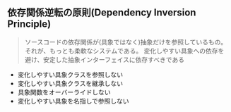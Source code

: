 ## 依存関係逆転の原則(Dependency Inversion Principle)
> ソースコードの依存関係が(具象ではなく)抽象だけを参照しているもの。それが、もっとも柔軟なシステムである。
> 変化しやすい具象への依存を避け、安定した抽象インターフェイスに依存すべきである

- 変化しやすい具象クラスを参照しない
- 変化しやすい具象クラスを継承しない
- 具象関数をオーバーライドしない
- 変化しやすい具象を名指しで参照しない
